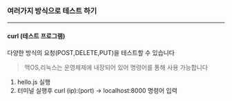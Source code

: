 ### 여러가지 방식으로 테스트 하기 <hr>
#### curl (테스트 프로그램) 
다양한 방식의 요청(POST,DELETE,PUT)을 테스트할 수 있습니다 
> 맥OS,리눅스는 운영체제에 내장되어 있어 명령어를 통해 사용 가능합니다

1. hello.js 실행 
2. 터미널 실행후 curl (ip):(port) -> localhost:8000 명령어 입력  